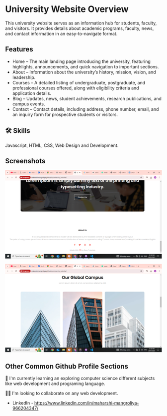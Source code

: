
# University Website Overview

This university website serves as an information hub for students, faculty, and visitors. It provides details about academic programs, faculty, news, and contact information in an easy-to-navigate format.

## Features

- Home – The main landing page introducing the university, featuring highlights, announcements, and quick navigation to important sections.
- About – Information about the university’s history, mission, vision, and leadership.
- Courses – A detailed listing of undergraduate, postgraduate, and professional courses offered, along with eligibility criteria and application details.
- Blog – Updates, news, student achievements, research publications, and campus events.
- Contact – Contact details, including address, phone number, email, and an inquiry form for prospective students or visitors.
## 🛠 Skills
Javascript, HTML, CSS, Web Design and Development.


## Screenshots

![App Screenshot](https://github.com/maharshimangroliya/university_website/blob/main/Screenshots/aboutus%20page.png)

![App Screenshot](https://github.com/maharshimangroliya/university_website/blob/main/Screenshots/campus%20page.png)

## Other Common Github Profile Sections

🧠 I'm currently learning an exploring computer science different subjects like web development and programing language.

👯‍♀️ I'm looking to collaborate  on any web development.

- LinkedIn - https://www.linkedin.com/in/maharshi-mangroliya-966204347/
